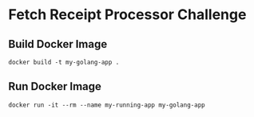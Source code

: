 # Fetch Receipt Processor Challenge
## Build Docker Image
```
docker build -t my-golang-app .
```
## Run Docker Image
```
docker run -it --rm --name my-running-app my-golang-app
```